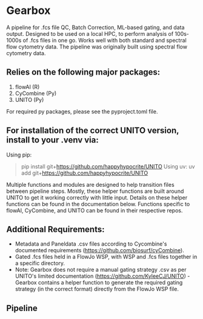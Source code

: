 # Gearbox
 
A pipeline for .fcs file QC, Batch Correction, ML-based gating, and data output.
Designed to be used on a local HPC, to perform analysis of 100s-1000s of .fcs files in one go.
Works well with both standard and spectral flow cytometry data. The pipeline was originally built using spectral flow cytometry data.

## Relies on the following major packages:
1) flowAI (R)
2) CyCombine (Py)
3) UNITO (Py)

For required py packages, please see the pyproject.toml file.

## For installation of the correct UNITO version, install to your .venv via:
Using pip:
>pip install git+https://github.com/happyhypocrite/UNITO
Using uv:
>uv add git+https://github.com/happyhypocrite/UNITO

Multiple functions and modules are designed to help transition files between pipeline steps. Mostly, these helper functions are built around UNITO to get it working correctly with little input. Details on these helper functions can be found in the documentation below. Functions specific to flowAI, CyCombine, and UNITO can be found in their respective repos.

## Additional Requirements:
- Metadata and Paneldata .csv files according to Cycombine's documented requirements (https://github.com/biosurf/cyCombine).
- Gated .fcs files held in a FlowJo WSP, with WSP and .fcs files together in a specific directory.
- Note: Gearbox does not require a manual gating strategy .csv as per UNITO's limited documentation (https://github.com/KyleeCJ/UNITO) - Gearbox contains a helper function to generate the required gating strategy (in the correct format) directly from the FlowJo WSP file.


## Pipeline
